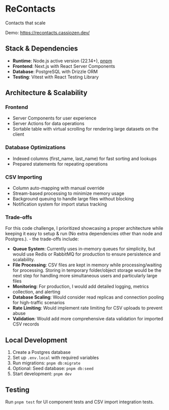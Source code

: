# ReContacts

Contacts that scale

Demo: https://recontacts.cassiozen.dev/

## Stack & Dependencies

- **Runtime**: Node.js active version (22.14+), [pnpm](https://pnpm.io/installation)
- **Frontend**: Next.js with React Server Components
- **Database**: PostgreSQL with Drizzle ORM
- **Testing**: Vitest with React Testing Library

## Architecture & Scalability

### Frontend

- Server Components for user experience
- Server Actions for data operations
- Sortable table with virtual scrolling for rendering large datasets on the client

### Database Optimizations

- Indexed columns (first_name, last_name) for fast sorting and lookups
- Prepared statements for repeating operations

### CSV Importing

- Column auto-mapping with manual override
- Stream-based processing to minimize memory usage
- Background queuing to handle large files without blocking
- Notification system for import status tracking

### Trade-offs

For this code challenge, I prioritized showcasing a proper architecture while keeping it easy to setup & run (No extra dependencies other than node and Postgres.). - the trade-offs include:

- **Queue System**: Currently uses in-memory queues for simplicity, but would use Redis or RabbitMQ for production to ensure persistence and scalability.
- **File Processing**: CSV files are kept in memory while processing/waiting for processing. Storing in temporary folder/object storage would be the next step for handling more simultaneous users and particularly large files
- **Monitoring**: For production, I would add detailed logging, metrics collection, and alerting
- **Database Scaling**: Would consider read replicas and connection pooling for high-traffic scenarios
- **Rate Limiting**: Would implement rate limiting for CSV uploads to prevent abuse
- **Validation**: Would add more comprehensive data validation for imported CSV records

## Local Development

1. Create a Postgres database
2. Set up `.env.local` with required variables
3. Run migrations: `pnpm db:migrate`
4. Optional: Seed database: `pnpm db:seed`
5. Start development: `pnpm dev`

## Testing

Run `pnpm test` for UI component tests and CSV import integration tests.

